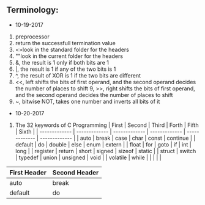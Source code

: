 Terminology:
-----------------
* 10-19-2017
1. preprocessor
2. return the successfull termination value
3. <>look in the standard folder for the headers
4. ""look in the current folder for the headers
5. &, the result is 1 only if both bits are 1
6. |, the result is 1 if any of the two bits is 1
7. ^, the result of XOR is 1 if the two bits are different
8. <<, left shifts the bits of first operand, and the second operand decides the number of places to shift
9, >>, right shifts the bits of first operand, and the second operand decides the number of places to shift
10. ~, bitwise NOT, takes one number and inverts all bits of it

* 10-20-2017
1. The 32 keywords of C Programming
  | First         |     Second    |     Third     |      Forth    |   Fifth       |   Sixth       |
  | ------------- | ------------- | ------------- | ------------- | ------------- | ------------- |
  | auto          |         break |          case |          char |         const |      continue |
  | default       |            do |        double |          else |          enum |        extern |
  | float         |           for |          goto |            if |           int |          long |
  | register      |        return |         short |        signed |        sizeof |        static |
  | struct        |        switch |       typedef |         union |      unsigned |          void |
  | volatile      |         while |               |               |               |               |

| First Header  | Second Header |
| ------------- | ------------- |
| auto  | break  |
| default  | do  |
